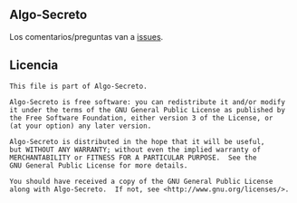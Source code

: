## Algo-Secreto

Los comentarios/preguntas van a [issues](https://github.com/keze87/Algo-Secreto/issues).

## Licencia

    This file is part of Algo-Secreto.

    Algo-Secreto is free software: you can redistribute it and/or modify
    it under the terms of the GNU General Public License as published by
    the Free Software Foundation, either version 3 of the License, or
    (at your option) any later version.

    Algo-Secreto is distributed in the hope that it will be useful,
    but WITHOUT ANY WARRANTY; without even the implied warranty of
    MERCHANTABILITY or FITNESS FOR A PARTICULAR PURPOSE.  See the
    GNU General Public License for more details.

    You should have received a copy of the GNU General Public License
    along with Algo-Secreto.  If not, see <http://www.gnu.org/licenses/>.
